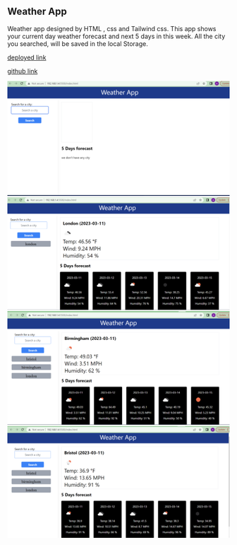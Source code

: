 ## Weather App

Weather app designed by HTML , css and Tailwind css. This app shows your current day weather forecast and next 5 days in this week. All the city you searched, will be saved in the local Storage.

[deployed link](https://karbuuno.github.io/weather-app/)<br>

[github link](https://github.com/Karbuuno/weather-app)

![alt first page image](/assets/images/image-1.png)
![alt second page image](/assets/images/image-2.png)
![alt third page image](/assets/images/image-3.png)
![alt fourth page image](/assets/images/image-4.png)
